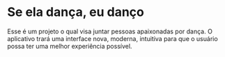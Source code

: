 # Se ela dança, eu danço
  Esse é um projeto o qual visa juntar pessoas apaixonadas por dança. O aplicativo trará uma interface nova, moderna, intuitiva para que o usuário possa ter uma melhor experiência possível.
